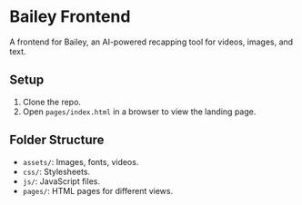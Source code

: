 # Bailey Frontend
A frontend for Bailey, an AI-powered recapping tool for videos, images, and text.

## Setup
1. Clone the repo.
2. Open `pages/index.html` in a browser to view the landing page.

## Folder Structure
- `assets/`: Images, fonts, videos.
- `css/`: Stylesheets.
- `js/`: JavaScript files.
- `pages/`: HTML pages for different views.